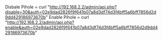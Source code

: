 Disbale Pihole = curl "http://192.168.2.2/admin/api.php?disable=30&auth=02e9dad2826f9f641b07a8d3df74d3f4bff5a6bff7856d2d9dd429186973670b"
Enable Pihole = curl "http://192.168.2.2/admin/api.php?enable&auth=02e9dad2826f9f641b07a8d3df74d3f4bff5a6bff7856d2d9dd429186973670b"